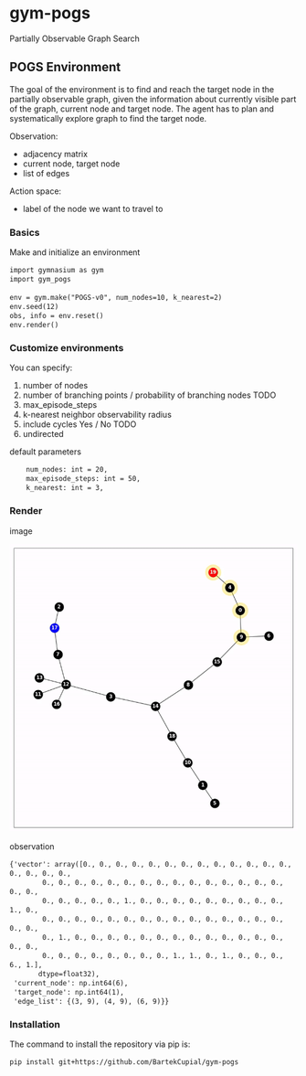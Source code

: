 # gym-pogs

Partially Observable Graph Search

## POGS Environment

The goal of the environment is to find and reach the target node in the partially observable graph, given the information about currently visible part of the graph, current node and target node. The agent has to plan and systematically explore graph to find the target node.

Observation:
- adjacency matrix
- current node, target node
- list of edges

Action space:
- label of the node we want to travel to

### Basics

Make and initialize an environment

```
import gymnasium as gym
import gym_pogs

env = gym.make("POGS-v0", num_nodes=10, k_nearest=2)
env.seed(12)
obs, info = env.reset()
env.render()
```

### Customize environments

You can specify:
1. number of nodes
2. number of branching points / probability of branching nodes TODO
3. max_episode_steps
4. k-nearest neighbor observability radius
5. include cycles Yes / No TODO
6. undirected 

default parameters
```
    num_nodes: int = 20, 
    max_episode_steps: int = 50,
    k_nearest: int = 3,
```

### Render
image

![image](trajectory.gif)

observation
```
{'vector': array([0., 0., 0., 0., 0., 0., 0., 0., 0., 0., 0., 0., 0., 0., 0., 0., 0.,
        0., 0., 0., 0., 0., 0., 0., 0., 0., 0., 0., 0., 0., 0., 0., 0., 0.,
        0., 0., 0., 0., 0., 1., 0., 0., 0., 0., 0., 0., 0., 0., 0., 1., 0.,
        0., 0., 0., 0., 0., 0., 0., 0., 0., 0., 0., 0., 0., 0., 0., 0., 0.,
        0., 1., 0., 0., 0., 0., 0., 0., 0., 0., 0., 0., 0., 0., 0., 0., 0.,
        0., 0., 0., 0., 0., 0., 0., 0., 1., 1., 0., 1., 0., 0., 0., 6., 1.],
       dtype=float32),
 'current_node': np.int64(6),
 'target_node': np.int64(1),
 'edge_list': {(3, 9), (4, 9), (6, 9)}}
```

### Installation 
The command to install the repository via pip is:
```
pip install git+https://github.com/BartekCupial/gym-pogs
```
